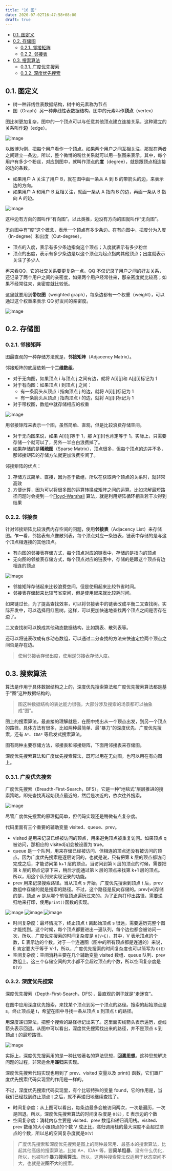 ```yaml
---
title: "16 图"
date: 2020-07-02T16:47:58+08:00
draft: true
---
```


- [0.1. 图定义](#01-图定义)
- [0.2. 存储图](#02-存储图)
  - [0.2.1. 邻接矩阵](#021-邻接矩阵)
  - [0.2.2. 邻接表](#022-邻接表)
- [0.3. 搜索算法](#03-搜索算法)
  - [0.3.1. 广度优先搜索](#031-广度优先搜索)
  - [0.3.2. 深度优先搜索](#032-深度优先搜索)

## 0.1. 图定义

- 树一种非线性表数据结构，树中的元素称为节点
- 图（Graph）另一种非线性表数据结构，图中的元素叫作**顶点**（vertex）

图比树更加复杂，图中的一个顶点可以与任意其他顶点建立连接关系，这种建立的关系叫作**边**（edge）。

![image](/images/df85dc345a9726cab0338e68982fd1af.jpg)

以微博为例，把每个用户看作一个顶点。如果两个用户之间互相关注，那就在两者之间建立一条边。所以，整个微博的粉丝关系就可以用一张图来表示。其中，每个用户有多少个粉丝，对应到图中，就叫作顶点的**度**（degree），就是跟顶点相连接的边的条数。

- 如果用户 A 关注了用户 B，就在图中画一条从 A 到 B 的带箭头的边，来表示边的方向。
- 如果用户 A 和用户 B 互相关注，就画一条从 A 指向 B 的边，再画一条从 B 指向 A 的边。

![image](/images/c31759a37d8a8719841f347bd479b796.jpg)

这种边有方向的图叫作“有向图”。以此类推，边没有方向的图就叫作“无向图”。

无向图中有“度”这个概念，表示一个顶点有多少条边。在有向图中，把度分为入度（In-degree）和出度（Out-degree）。

- 顶点的入度，表示有多少条边指向这个顶点；入度就表示有多少粉丝
- 顶点的出度，表示有多少条边是以这个顶点为起点指向其他顶点；出度就表示关注了多少人

再来看QQ，它的社交关系要更复杂一点。QQ 不仅记录了用户之间的好友关系，还记录了两个用户之间的亲密度，如果两个用户经常往来，那亲密度就比较高；如果不经常往来，亲密度就比较低。

这里就要用到**带权图**（weighted graph），每条边都有一个权重（weight），可以通过这个权重来表示 QQ 好友间的亲密度。

![image](/images/55d7e4806dc47950ae098d959b03ace8.jpg)

## 0.2. 存储图

### 0.2.1. 邻接矩阵

图最直观的一种存储方法就是，**邻接矩阵**（Adjacency Matrix）。

邻接矩阵的底层依赖一个**二维数组**。

- 对于无向图，如果顶点 i 与顶点 j 之间有边，就将 A[i][j]和 A[j][i]标记为 1
- 对于有向图：如果顶点 i 到顶点 j 之间：
  - 有一条箭头从顶点 i 指向顶点 j 的边，就将 A[i][j]标记为 1
  - 有一条箭头从顶点 j 指向顶点 i 的边，就将 A[j][i]标记为 1
- 对于带权图，数组中就存储相应的权重

![image](/images/625e7493b5470e774b5aa91fb4fdb9d2.jpg)

用邻接矩阵来表示一个图，虽然简单、直观，但是比较浪费存储空间。

- 对于无向图来说，如果 A[i][j]等于 1，那 A[j][i]也肯定等于 1。实际上，只需要存储一个就可以了，另外一半白白浪费掉了。
- 如果存储的是**稀疏图**（Sparse Matrix），顶点很多，但每个顶点的边并不多，那邻接矩阵的存储方法就更加浪费空间了。

邻接矩阵的优点：

1. 存储方式简单、直接，因为基于数组，所以在获取两个顶点的关系时，就非常高效
2. 方便计算，因为可以将很多图的运算转换成矩阵之间的运算。比如求解最短路径问题时会提到一个[Floyd-Warshall](https://zh.wikipedia.org/wiki/Floyd-Warshall%E7%AE%97%E6%B3%95) 算法，就是利用矩阵循环相乘若干次得到结果

### 0.2.2. 邻接表

针对邻接矩阵比较浪费内存空间的问题，使用**邻接表**（Adjacency List）来存储图。乍一看，邻接表有点像散列表，每个顶点对应一条链表，链表中存储的是与这个顶点相连接的其他顶点。

- 有向图的邻接表存储方式，每个顶点对应的链表中，存储的是指向的顶点
- 无向图的邻接表存储方式，每个顶点对应的链表中，存储的是跟这个顶点有边相连的顶点

![image](/images/039bc254b97bd11670cdc4bf2a8e1394.jpg)

- 邻接矩阵存储起来比较浪费空间，但是使用起来比较节省时间。
- 邻接表存储起来比较节省空间，但是使用起来就比较耗时间。

如果链过长，为了提高查找效率，可以将邻接表中的链表改成平衡二叉查找树。实际开发中，可以选择用红黑树。这样，可以更加快速地查找两个顶点之间是否存在边了。

二叉查找树可以换成其他动态数据结构，比如跳表、散列表等。

还可以将链表改成有序动态数组，可以通过二分查找的方法来快速定位两个顶点之间否是存在边。

> 使用邻接表存储出度，使用逆邻接表存储入度。

## 0.3. 搜索算法

算法是作用于具体数据结构之上的，深度优先搜索算法和广度优先搜索算法都是基于“图”这种数据结构的。

> 图这种数据结构的表达能力很强，大部分涉及搜索的场景都可以抽象成“图”。

图上的搜索算法，最直接的理解就是，在图中找出从一个顶点出发，到另一个顶点的路径。具体方法有很多，比如两种最简单、最“暴力”的深度优先、广度优先搜索，还有 `A*`、`IDA*` 等启发式搜索算法。

图有两种主要存储方法，邻接表和邻接矩阵，下面用邻接表来存储图。

深度优先搜索算法和广度优先搜索算法，既可以用在无向图，也可以用在有向图上。

### 0.3.1. 广度优先搜索

广度优先搜索（Breadth-First-Search，BFS）。它是一种“地毯式”层层推进的搜索策略，即先查找离起始顶点最近的，然后是次近的，依次往外搜索。

![image](/images/002e9e54fb0d4dbf5462226d946fa1ea.jpg)

尽管广度优先搜索的原理挺简单，但代码实现还是稍微有点复杂度。

代码里面有三个重要的辅助变量 visited、queue、prev。

- visited 是用来记录已经被访问的顶点，用来避免顶点被重复访问。如果顶点 q 被访问，那相应的 visited[q]会被设置为 true。
- queue 是一个队列，用来存储已经被访问、但相连的顶点还没有被访问的顶点。因为广度优先搜索是逐层访问的，也就是说，只有把第 k 层的顶点都访问完成之后，才能访问第 k+1 层的顶点。当访问到第 k 层的顶点的时候，需要把第 k 层的顶点记录下来，稍后才能通过第 k 层的顶点来找第 k+1 层的顶点。所以，用这个队列来实现记录的功能。
- prev 用来记录搜索路径。当从顶点 s 开始，广度优先搜索到顶点 t 后，prev 数组中存储的就是搜索的路径。不过，这个路径是反向存储的。prev[w]存储的是，顶点 w 是从哪个前驱顶点遍历过来的。为了正向打印出路径，需要递归地来打印，使用`print()`函数的实现。

![image](/images/4fea8c4505b342cfaf8cb0a93a65503a.jpg)
![image](/images/ea00f376d445225a304de4531dd82723.jpg)
![image](/images/4cd192d4c220cc9ac8049fd3547dba39.jpg)

- 时间复杂度：最坏情况下，终止顶点 t 离起始顶点 s 很远，需要遍历完整个图才能找到。这个时候，每个顶点都要进出一遍队列，每个边也都会被访问一次，所以，广度优先搜索的时间复杂度是 `O(V+E)`，其中，V 表示顶点的个数，E 表示边的个数。对于一个连通图（图中的所有顶点都是连通的）来说，E 肯定要大于等于 V-1，所以，广度优先搜索的时间复杂度也可以简写为 `O(E)`
- 空间复杂度：空间消耗主要在几个辅助变量 visited 数组、queue 队列、prev 数组上。这三个存储空间的大小都不会超过顶点的个数，所以空间复杂度是 `O(V)`

### 0.3.2. 深度优先搜索

深度优先搜索（Depth-First-Search，DFS），最直观的例子就是“走迷宫”。

在图中应用深度优先搜索，来找某个顶点到另一个顶点的路径。搜索的起始顶点是 s，终止顶点是 t，希望在图中寻找一条从顶点 s 到顶点 t 的路径。

用深度递归算法，把整个搜索的路径标记出来了。这里面实线箭头表示遍历，虚线箭头表示回退。从图中可以看出，深度优先搜索找出来的路径，并不是顶点 s 到顶点 t 的最短路径。

![image](/images/8778201ce6ff7037c0b3f26b83efba85.jpg)

实际上，深度优先搜索用的是一种比较著名的算法思想，**回溯思想**。这种思想解决问题的过程，非常适合用**递归**来实现。

深度优先搜索代码实现也用到了 prev、visited 变量以及 print() 函数，它们跟广度优先搜索代码实现里的作用是一样的。

不过，深度优先搜索代码实现里，有个比较特殊的变量 found，它的作用是，当我们已经找到终止顶点 t 之后，就不再递归地继续查找了。

- 时间复杂度：从上图可以看出，每条边最多会被访问两次，一次是遍历，一次是回退。所以，深度优先搜索算法的时间复杂度是 `O(E)`，E 表示边的个数
- 空间复杂度：消耗内存主要是 visited、prev 数组和递归调用栈。visited、prev 数组的大小跟顶点的个数 V 成正比，递归调用栈的最大深度不会超过顶点的个数，所以总的空间复杂度就是`O(V)`

> 广度优先搜索和深度优先搜索是图上的两种最常用、最基本的搜索算法，比起其他高级的搜索算法，比如 A*、IDA* 等，要**简单粗暴**，没有什么优化，所以，也被叫作**暴力搜索算法**。所以，这两种搜索算法仅适用于状态空间不大，也就是说**图不大**的搜索。
